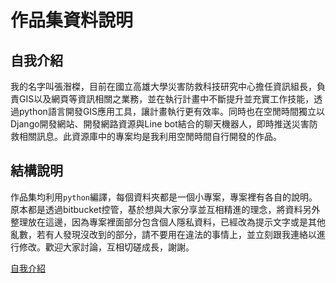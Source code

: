 # 作品集資料說明

## 自我介紹

我的名字叫張潪榤，目前在國立高雄大學災害防救科技研究中心擔任資訊組長，負責GIS以及網頁等資訊相關之業務，並在執行計畫中不斷提升並充實工作技能，透過python語言開發GIS應用工具，讓計畫執行更有效率。同時也在空閒時間獨立以Django開發網站、開發網路資源與Line  bot結合的聊天機器人，即時推送災害防救相關訊息。此資源庫中的專案均是我利用空閒時間自行開發的作品。

## 結構說明

作品集均利用`python`編譯，每個資料夾都是一個小專案，專案裡有各自的說明。原本都是透過bitbucket控管，基於想與大家分享並互相精進的理念，將資料另外整理放在這邊，因為專案裡面部分包含個人隱私資料，已經改為提示文字或是其他亂數，若有人發現沒改到的部分，請不要用在違法的事情上，並立刻跟我連絡以進行修改。歡迎大家討論，互相切磋成長，謝謝。


[自我介紹](Intro.html)